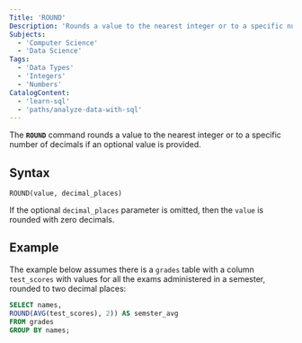 ```yaml
---
Title: 'ROUND'
Description: 'Rounds a value to the nearest integer or to a specific number of decimals if an optional value is provided.'
Subjects:
  - 'Computer Science'
  - 'Data Science'
Tags:
  - 'Data Types'
  - 'Integers'
  - 'Numbers'
CatalogContent:
  - 'learn-sql'
  - 'paths/analyze-data-with-sql'
---
```


The **`ROUND`** command rounds a value to the nearest integer or to a specific number of decimals if an optional value is provided.

## Syntax

```pseudo
ROUND(value, decimal_places)
```

If the optional `decimal_places` parameter is omitted, then the `value` is rounded with zero decimals.

## Example

The example below assumes there is a `grades` table with a column `test_scores` with values for all the exams administered in a semester, rounded to two decimal places:

```sql
SELECT names,
ROUND(AVG(test_scores), 2)) AS semster_avg
FROM grades
GROUP BY names;
```
